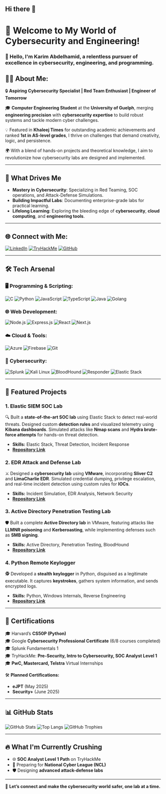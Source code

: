 ## Hi there 👋

<!--
**karimguelph/karimguelph** is a ✨ _special_ ✨ repository because its `README.md` (this file) appears on your GitHub profile.

Here are some ideas to get you started:

- 🔭 I’m currently working on ...
- 🌱 I’m currently learning ...
- 👯 I’m looking to collaborate on ...
- 🤔 I’m looking for help with ...
- 💬 Ask me about ...
- 📫 How to reach me: ...
- 😄 Pronouns: ...
- ⚡ Fun fact: ...
-->

# 🚀 Welcome to My World of Cybersecurity and Engineering!  
### 👋 Hello, I'm **Karim Abdelhamid**, a relentless pursuer of excellence in cybersecurity, engineering, and programming.  

## 👨‍💻 About Me:
🔒 **Aspiring Cybersecurity Specialist | Red Team Enthusiast | Engineer of Tomorrow**

🎓 **Computer Engineering Student** at the **University of Guelph**, merging **engineering precision** with **cybersecurity expertise** to build robust systems and tackle modern cyber challenges.

💡 Featured in **Khaleej Times** for outstanding academic achievements and ranked **1st in AS-level grades**, I thrive on challenges that demand creativity, logic, and persistence.

🌍 With a blend of hands-on projects and theoretical knowledge, I aim to revolutionize how cybersecurity labs are designed and implemented.

---

## 🌟 **What Drives Me**
- **Mastery in Cybersecurity**: Specializing in Red Teaming, SOC operations, and Attack-Defense Simulations.
- **Building Impactful Labs**: Documenting enterprise-grade labs for practical learning.
- **Lifelong Learning**: Exploring the bleeding edge of **cybersecurity**, **cloud computing**, and **engineering tools**.

---

## 🌐 **Connect with Me**:
[![LinkedIn](https://img.shields.io/badge/LinkedIn-%230077B5.svg?logo=linkedin&logoColor=white)](https://www.linkedin.com/in/karim-abdelhamid-306873325/)
[![TryHackMe](https://img.shields.io/badge/TryHackMe-%23212C42.svg?logo=tryhackme&logoColor=white)](https://tryhackme.com/r/p/karimabdelhamid)
[![GitHub](https://img.shields.io/badge/GitHub-%2312100E.svg?logo=github&logoColor=white)](https://github.com/karimguelph)

---

## 🛠️ **Tech Arsenal**
### 🖥️ **Programming & Scripting**:
![C](https://img.shields.io/badge/C-%2300599C.svg?logo=c&logoColor=white)
![Python](https://img.shields.io/badge/Python-%233776AB.svg?logo=python&logoColor=white)
![JavaScript](https://img.shields.io/badge/JavaScript-%23F7DF1E.svg?logo=javascript&logoColor=black)
![TypeScript](https://img.shields.io/badge/TypeScript-%23007ACC.svg?logo=typescript&logoColor=white)
![Java](https://img.shields.io/badge/Java-%23ED8B00.svg?logo=java&logoColor=white)
![Golang](https://img.shields.io/badge/Go-%2300ADD8.svg?logo=go&logoColor=white)

### 🌐 **Web Development**:
![Node.js](https://img.shields.io/badge/Node.js-%23339933.svg?logo=nodedotjs&logoColor=white)
![Express.js](https://img.shields.io/badge/Express.js-%23404D59.svg?logo=express&logoColor=white)
![React](https://img.shields.io/badge/React-%2361DAFB.svg?logo=react&logoColor=black)
![Next.js](https://img.shields.io/badge/Next.js-%23000000.svg?logo=nextdotjs&logoColor=white)

### ☁️ **Cloud & Tools**:
![Azure](https://img.shields.io/badge/Azure-%230072C6.svg?logo=microsoftazure&logoColor=white)
![Firebase](https://img.shields.io/badge/Firebase-%23FFCA28.svg?logo=firebase&logoColor=black)
![Git](https://img.shields.io/badge/Git-%23F05032.svg?logo=git&logoColor=white)

### 🔐 **Cybersecurity**:
![Splunk](https://img.shields.io/badge/Splunk-%23000000.svg?logo=splunk&logoColor=white)
![Kali Linux](https://img.shields.io/badge/Kali%20Linux-%23000000.svg?logo=linux&logoColor=white)
![BloodHound](https://img.shields.io/badge/BloodHound-%23000000.svg?logo=bloodhound&logoColor=white)
![Responder](https://img.shields.io/badge/Responder-%23000000.svg?logo=shield&logoColor=white)
![Elastic Stack](https://img.shields.io/badge/Elastic%20Stack-%23005571.svg?logo=elastic&logoColor=white)

---

## 🚀 **Featured Projects**
### **1. Elastic SIEM SOC Lab**
🔍 Built a **state-of-the-art SOC lab** using Elastic Stack to detect real-world threats. Designed custom **detection rules** and visualized telemetry using **Kibana dashboards**. Simulated attacks like **Nmap scans** and **Hydra brute-force attempts** for hands-on threat detection.
- **Skills:** Elastic Stack, Threat Detection, Incident Response  
- **[Repository Link](https://github.com/karimguelph/Elastic-SIEM-SOC-Lab)**

### **2. EDR Attack and Defense Lab**
⚔️ Designed a **cybersecurity lab** using **VMware**, incorporating **Sliver C2** and **LimaCharlie EDR**. Simulated credential dumping, privilege escalation, and real-time incident detection using custom rules for **IOCs**.
- **Skills:** Incident Simulation, EDR Analysis, Network Security  
- **[Repository Link](https://github.com/karimguelph/EDR-Attack-and-Defense-Home-Lab)**

### **3. Active Directory Penetration Testing Lab**
🛡️ Built a complete **Active Directory lab** in VMware, featuring attacks like **LLMNR poisoning** and **Kerberoasting**, while implementing defenses such as **SMB signing**.
- **Skills:** Active Directory, Penetration Testing, BloodHound  
- **[Repository Link](https://github.com/karimguelph/AD-Penetration-Testing-Lab)**

### **4. Python Remote Keylogger**
🕵️ Developed a **stealth keylogger** in Python, disguised as a legitimate executable. It captures **keystrokes**, gathers system information, and sends encrypted logs.
- **Skills:** Python, Windows Internals, Reverse Engineering  
- **[Repository Link](https://github.com/karimguelph/Remote-Keylogger)**

---

## 📜 **Certifications**
🎓 Harvard’s **CS50P (Python)**  
🎓 Google **Cybersecurity Professional Certificate** (6/8 courses completed)  
🎓 Splunk Fundamentals 1  
🎓 TryHackMe: **Pre-Security, Intro to Cybersecurity, SOC Analyst Level 1**  
🎓 **PwC, Mastercard, Telstra** Virtual Internships  

🛠️ **Planned Certifications:**  
- **eJPT** (May 2025)  
- **Security+** (June 2025)  

---

## 📊 **GitHub Stats**
![GitHub Stats](https://github-readme-stats.vercel.app/api?username=karimguelph&show_icons=true&theme=radical)
![Top Langs](https://github-readme-stats.vercel.app/api/top-langs/?username=karimguelph&layout=compact&theme=radical)
![GitHub Trophies](https://github-profile-trophy.vercel.app/?username=karimguelph&theme=gruvbox)

---

## 🔥 **What I'm Currently Crushing**
- 🌐 **SOC Analyst Level 1 Path** on TryHackMe  
- 🎯 Preparing for **National Cyber League (NCL)**  
- 🛡️ Designing **advanced attack-defense labs**  

---

🚀 **Let’s connect and make the cybersecurity world safer, one lab at a time.**
